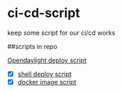 # ci-cd-script
keep some script for our ci/cd works

##scripts in repo

[Opendaylight deploy script](https://github.com/opendaylight)

- [x] [shell deploy script](./shell/odl/odl-karaf-deploy.sh)
- [x] [docker image script](./shell/odl/odl-karaf-deploy.sh)
